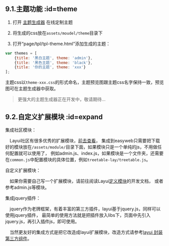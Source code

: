 ## 9.1.主题功能  :id=theme

1. 打开 [主题生成器](https://demo.easyweb.vip/theme/) 在线定制主题

2. 将生成的css放在`assets/moudel/theme`目录下

3. 打开“page/tpl/tpl-theme.html”添加生成的主题：

```javascript
var themes = [
    {title: '黑白主题', theme: 'admin'},
    {title: '黑色主题', theme: 'black'},
    {title: '你的主题', theme: 'xxx'}
];
```

主题css以`theme-xxx.css`的形式命名，主题预览图跟主题css名字保持一致，预览图可在主题生成器中获取。

> 更强大的主题生成器正在开发中，敬请期待...


## 9.2.自定义扩展模块  :id=expand

集成社区模块：

&emsp;Layui社区有很多优秀的扩展模块，[前去查看](https://fly.layui.com/extend/)，
集成到easyweb只需要把下载好的模块放在`/assets/module/`目录下面，如果模块只是一个单纯的js，不用做任何配置就可以使用了，
例如admin.js、index.js，如果模块是一个文件夹，还需要在`common.js`中配置模块的具体位置，例如`treetable-lay/treetable.js`。

自定义扩展模块：

&emsp;如果你需要自己写一个扩展模块，请前往阅读Layui[定义模块](https://www.layui.com/doc/base/infrastructure.html#define)的开发文档，
或者参考admin.js等模块。

集成jquery插件：

&emsp;jquery作为老牌框架，有着丰富的第三方插件，layui基于jquery.js，同样可以使用jquery插件，
最简单的使用方法就是把插件放入libs下，页面中先引入jquery.js，再引入插件js，即可使用。

&emsp;当然更友好的集成方式是把它改造成layui扩展模块，改造方式请参考[layui 封装第三方组件](https://fly.layui.com/jie/5080/)。

